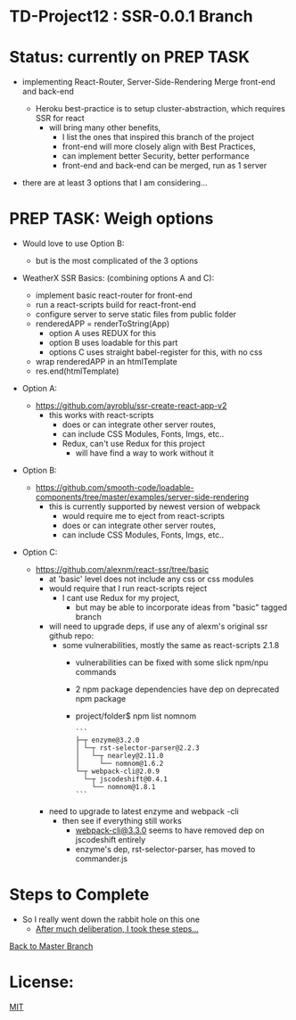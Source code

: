 # TD-Project12 : SSR-0.0.1 Branch

# Status: currently on PREP TASK

  - implementing React-Router, Server-Side-Rendering Merge front-end and back-end
    - Heroku best-practice is to setup cluster-abstraction, which requires SSR for react
      - will bring many other benefits,
        - I list the ones that inspired this branch of the project
        - front-end will more closely align with Best Practices,
        - can implement better Security, better performance
        - front-end and back-end can be merged, run as 1 server

  - there are at least 3 options that I am considering...

# PREP TASK: Weigh options

- Would love to use Option B:
  - but is the most complicated of the 3 options

- WeatherX SSR Basics: (combining options A and C):
  - implement basic react-router for front-end
  - run a react-scripts build for react-front-end
  - configure server to serve static files from public folder
  - renderedAPP = renderToString(App)
    - option A uses REDUX for this
    - option B uses loadable for this part
    - options C uses straight babel-register for this, with no css
  - wrap renderedAPP in an htmlTemplate
  - res.end(htmlTemplate)

- Option A:
  - https://github.com/ayroblu/ssr-create-react-app-v2
    - this works with react-scripts
      - does or can integrate other server routes,
      - can include CSS Modules, Fonts, Imgs, etc..
      - Redux, can't use Redux for this project
        - will have find a way to work without it


- Option B:
  - https://github.com/smooth-code/loadable-components/tree/master/examples/server-side-rendering
    - this is currently supported by newest version of webpack
      - would require me to eject from react-scripts
      - does or can integrate other server routes,
      - can include CSS Modules, Fonts, Imgs, etc..

- Option C:
  - https://github.com/alexnm/react-ssr/tree/basic
    - at 'basic' level does not include any css or css modules
    - would require that I run react-scripts reject
      - I cant use Redux for my project,
        - but may be able to incorporate ideas from "basic" tagged branch  
    - will need to upgrade deps, if use any of alexm's original ssr github repo:
      - some vulnerabilities, mostly the same as react-scripts 2.1.8
        - vulnerabilities can be fixed with some slick npm/npu commands
        - 2 npm package dependencies have dep on deprecated npm package
        - project/folder$ npm list nomnom

              ```
              ├─┬ enzyme@3.2.0
              │ └─┬ rst-selector-parser@2.2.3
              │   └─┬ nearley@2.11.0
              │     └── nomnom@1.6.2
              └─┬ webpack-cli@2.0.9
                └─┬ jscodeshift@0.4.1
                  └── nomnom@1.8.1
              ```

    - need to upgrade to latest enzyme and webpack -cli
      - then see if everything still works
        - webpack-cli@3.3.0 seems to have removed dep on jscodeshift entirely
        - enzyme's dep, rst-selector-parser, has moved to commander.js



# Steps to Complete
 - So I really went down the rabbit hole on this one
   - [After much deliberation, I took these steps...](./SSR.md)

[Back to Master Branch](https://github.com/pereznetworks/TD-Project12/tree/master)

# License:

[MIT](https://github.com/pereznetworks/TD-Project12/blob/master/LICENSE)
